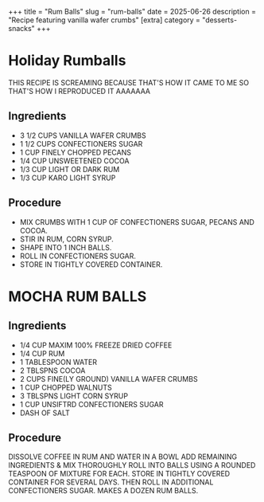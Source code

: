 ﻿+++
title = "Rum Balls"
slug = "rum-balls"
date = 2025-06-26
description = "Recipe featuring vanilla wafer crumbs"
[extra]
  category = "desserts-snacks"
+++

# Holiday Rumballs

THIS RECIPE IS SCREAMING BECAUSE THAT'S HOW IT CAME TO ME SO THAT'S HOW I REPRODUCED IT AAAAAAA

## Ingredients
* 3 1/2 CUPS VANILLA WAFER CRUMBS
* 1 1/2 CUPS CONFECTIONERS SUGAR
* 1 CUP FINELY CHOPPED PECANS
* 1/4 CUP UNSWEETENED COCOA
* 1/3 CUP LIGHT OR DARK RUM
* 1/3 CUP KARO LIGHT SYRUP

## Procedure
* MIX CRUMBS WITH 1 CUP OF CONFECTIONERS SUGAR, PECANS AND COCOA.
* STIR IN RUM, CORN SYRUP.
* SHAPE INTO 1 INCH BALLS.
* ROLL IN CONFECTIONERS SUGAR.
* STORE IN TIGHTLY COVERED CONTAINER. 

# MOCHA RUM BALLS

## Ingredients
* 1/4 CUP MAXIM 100% FREEZE DRIED COFFEE 
* 1/4 CUP RUM
* 1 TABLESPOON WATER
* 2 TBLSPNS COCOA
* 2 CUPS FINE(LY GROUND) VANILLA WAFER CRUMBS
* 1 CUP CHOPPED WALNUTS
* 3 TBLSPNS LIGHT CORN SYRUP
* 1 CUP UNSIFTRD CONFECTIONERS SUGAR
* DASH OF SALT

## Procedure
DISSOLVE COFFEE IN RUM AND WATER IN A BOWL
ADD REMAINING INGREDIENTS & MIX THOROUGHLY
ROLL INTO BALLS USING A ROUNDED TEASPOON OF MIXTURE
FOR EACH. STORE IN TIGHTLY COVERED CONTAINER
FOR SEVERAL DAYS. THEN ROLL IN ADDITIONAL
CONFECTIONERS SUGAR.
MAKES A DOZEN RUM BALLS.